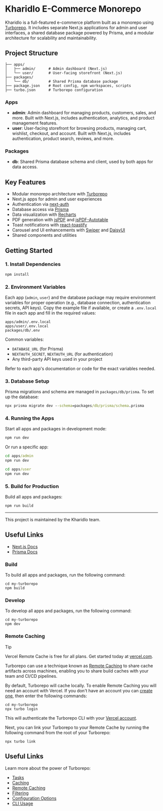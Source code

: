 # Kharidlo E-Commerce Monorepo

Kharidlo is a full-featured e-commerce platform built as a monorepo using [Turborepo](https://turbo.build/repo). It includes separate Next.js applications for admin and user interfaces, a shared database package powered by Prisma, and a modular architecture for scalability and maintainability.

## Project Structure

```
├── apps/
│   ├── admin/      # Admin dashboard (Next.js)
│   └── user/       # User-facing storefront (Next.js)
├── packages/
│   └── db/         # Shared Prisma database package
├── package.json    # Root config, npm workspaces, scripts
├── turbo.json      # Turborepo configuration
```

### Apps
- **admin**: Admin dashboard for managing products, customers, sales, and more. Built with Next.js, includes authentication, analytics, and product management features.
- **user**: User-facing storefront for browsing products, managing cart, wishlist, checkout, and account. Built with Next.js, includes authentication, product search, reviews, and more.

### Packages
- **db**: Shared Prisma database schema and client, used by both apps for data access.

## Key Features
- Modular monorepo architecture with [Turborepo](https://turbo.build/repo)
- Next.js apps for admin and user experiences
- Authentication via [next-auth](https://next-auth.js.org/)
- Database access via [Prisma](https://www.prisma.io/)
- Data visualization with [Recharts](https://recharts.org/)
- PDF generation with [jsPDF](https://github.com/parallax/jsPDF) and [jsPDF-Autotable](https://github.com/simonbengtsson/jsPDF-AutoTable)
- Toast notifications with [react-toastify](https://fkhadra.github.io/react-toastify/)
- Carousel and UI enhancements with [Swiper](https://swiperjs.com/) and [DaisyUI](https://daisyui.com/)
- Shared components and utilities


## Getting Started

### 1. Install Dependencies

```cmd
npm install
```

### 2. Environment Variables

Each app (`admin`, `user`) and the database package may require environment variables for proper operation (e.g., database connection, authentication secrets, API keys). Copy the example file if available, or create a `.env.local` file in each app and fill in the required values:

```
apps/admin/.env.local
apps/user/.env.local
packages/db/.env
```

Common variables:
- `DATABASE_URL` (for Prisma)
- `NEXTAUTH_SECRET`, `NEXTAUTH_URL` (for authentication)
- Any third-party API keys used in your project

Refer to each app's documentation or code for the exact variables needed.

### 3. Database Setup

Prisma migrations and schema are managed in `packages/db/prisma`. To set up the database:

```cmd
npx prisma migrate dev --schema=packages/db/prisma/schema.prisma
```

### 4. Running the Apps

Start all apps and packages in development mode:

```cmd
npm run dev
```

Or run a specific app:

```cmd
cd apps/admin
npm run dev

cd apps/user
npm run dev
```

### 5. Build for Production

Build all apps and packages:

```cmd
npm run build
```

---
This project is maintained by the Kharidlo team.

## Useful Links

- [Next.js Docs](https://nextjs.org/docs)
- [Prisma Docs](https://www.prisma.io/docs)

### Build

To build all apps and packages, run the following command:

```
cd my-turborepo
npm build
```

### Develop

To develop all apps and packages, run the following command:

```
cd my-turborepo
npm dev
```

### Remote Caching

> [!TIP]
> Vercel Remote Cache is free for all plans. Get started today at [vercel.com](https://vercel.com/signup?/signup?utm_source=remote-cache-sdk&utm_campaign=free_remote_cache).

Turborepo can use a technique known as [Remote Caching](https://turbo.build/repo/docs/core-concepts/remote-caching) to share cache artifacts across machines, enabling you to share build caches with your team and CI/CD pipelines.

By default, Turborepo will cache locally. To enable Remote Caching you will need an account with Vercel. If you don't have an account you can [create one](https://vercel.com/signup?utm_source=turborepo-examples), then enter the following commands:

```
cd my-turborepo
npx turbo login
```

This will authenticate the Turborepo CLI with your [Vercel account](https://vercel.com/docs/concepts/personal-accounts/overview).

Next, you can link your Turborepo to your Remote Cache by running the following command from the root of your Turborepo:

```
npx turbo link
```

## Useful Links

Learn more about the power of Turborepo:

- [Tasks](https://turbo.build/repo/docs/core-concepts/monorepos/running-tasks)
- [Caching](https://turbo.build/repo/docs/core-concepts/caching)
- [Remote Caching](https://turbo.build/repo/docs/core-concepts/remote-caching)
- [Filtering](https://turbo.build/repo/docs/core-concepts/monorepos/filtering)
- [Configuration Options](https://turbo.build/repo/docs/reference/configuration)
- [CLI Usage](https://turbo.build/repo/docs/reference/command-line-reference)
